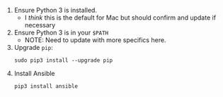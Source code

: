1. Ensure Python 3 is installed.
    - I *think* this is the default for Mac but should confirm and update if necessary
2. Ensure Python 3 is in your `$PATH`
    - NOTE: Need to update with more specifics here.
3. Upgrade `pip`: 
    ```
    sudo pip3 install --upgrade pip
    ```
4. Install Ansible
    ```
    pip3 install ansible
    ```
